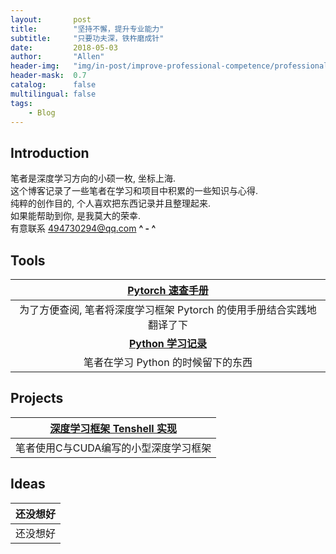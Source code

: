 ```yaml
---
layout:       post
title:        "坚持不懈，提升专业能力"
subtitle:     "只要功夫深，铁杵磨成针"
date:         2018-05-03
author:       "Allen"
header-img:   "img/in-post/improve-professional-competence/professional-competence.jpg"
header-mask:  0.7
catalog:      false
multilingual: false
tags:
    - Blog
---
```


## Introduction

笔者是深度学习方向的小硕一枚,  坐标上海. <br>
这个博客记录了一些笔者在学习和项目中积累的一些知识与心得. <br>
纯粹的创作目的,  个人喜欢把东西记录并且整理起来. <br>
如果能帮助到你,  是我莫大的荣幸.  <br>
有意联系 494730294@qq.com   **^ - ^** <br>



## Tools

|                     [Pytorch 速查手册]()                     |
| :----------------------------------------------------------: |
| 为了方便查阅, 笔者将深度学习框架 Pytorch 的使用手册结合实践地翻译了下 |
|                   [**Python 学习记录**]()                    |
|              笔者在学习 Python 的时候留下的东西              |



## Projects

|      [深度学习框架 Tenshell 实现]()   |
| :-----------------------------------: |
|笔者使用C与CUDA编写的小型深度学习框架|



## Ideas

|  还没想好   |
| :-----------------------------------: |
|还没想好|

